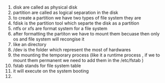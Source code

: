 1. disk are called as physical disk 
2. partition are called as logical separation in the disk 
3. to create a partition we have two types of file system they are 
4. fdisk is the partition tool which separte the disk as a partition 
5. ntfs or xfs are format system for a file system 
6. after formatting the partiton we have to mount them becuase then only os and file system will recongise it 
7. like an directory 
8. /dev is the folder which represent the most of hardwares 
9. the mounting the temporary process (like it a runtime process , if we to mount them permanent we need to add them in the /etc/fstab ) 
10. fstab stands for file system table 
11. it will execute on the system booting 
12. 

